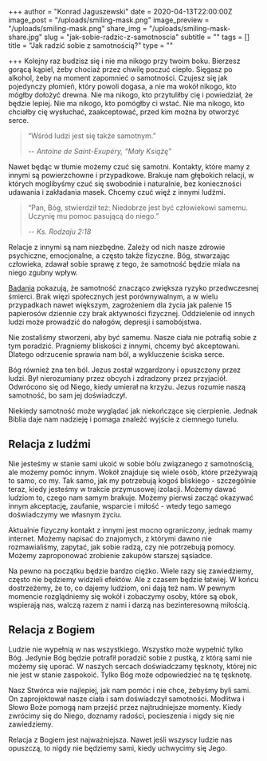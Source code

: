 +++
author = "Konrad Jaguszewski"
date = 2020-04-13T22:00:00Z
image_post = "/uploads/smiling-mask.png"
image_preview = "/uploads/smiling-mask.png"
share_img = "/uploads/smiling-mask-share.jpg"
slug = "jak-sobie-radzic-z-samotnoscia"
subtitle = ""
tags = []
title = "Jak radzić sobie z samotnością?"
type = ""

+++
Kolejny raz budzisz się i nie ma nikogo przy twoim boku. Bierzesz gorącą kąpiel, żeby chociaż przez chwilę poczuć ciepło. Sięgasz po alkohol, żeby na moment zapomnieć o samotności. Czujesz się jak pojedynczy płomień, który powoli dogasa, a nie ma wokół nikogo, kto mógłby dołożyć drewna. Nie ma nikogo, kto przytuliłby cię i powiedział, że będzie lepiej. Nie ma nikogo, kto pomógłby ci wstać. Nie ma nikogo, kto chciałby cię wysłuchać, zaakceptować, przed kim można by otworzyć serce.

> “Wśród ludzi jest się także samotnym.”
>
> -- <cite>Antoine de Saint-Exupéry, “Mały Książę”</cite>

Nawet będąc w tłumie możemy czuć się samotni. Kontakty, które mamy z innymi są powierzchowne i przypadkowe. Brakuje nam głębokich relacji, w których moglibyśmy czuć się swobodnie i naturalnie, bez konieczności udawania i zakładania masek. Chcemy czuć więź z innymi ludźmi.

> “Pan, Bóg, stwierdził też: Niedobrze jest być człowiekowi samemu. Uczynię mu pomoc pasującą do niego.”
>
> -- <cite>Ks. Rodzaju 2:18</cite>

Relacje z innymi są nam niezbędne. Zależy od nich nasze zdrowie psychiczne, emocjonalne, a często także fizyczne. Bóg, stwarzając człowieka, zdawał sobie sprawę z tego, że samotność będzie miała na niego zgubny wpływ.

[Badania](https://academic.oup.com/ppar/article/27/4/127/4782506) pokazują, że samotność znacząco zwiększa ryzyko przedwczesnej śmierci. Brak więzi społecznych jest porównywalnym, a w wielu przypadkach nawet większym, zagrożeniem dla życia jak palenie 15 papierosów dziennie czy brak aktywności fizycznej. Oddzielenie od innych ludzi może prowadzić do nałogów, depresji i samobójstwa.

Nie zostaliśmy stworzeni, aby być samemu. Nasze ciała nie potrafią sobie z tym poradzić. Pragniemy bliskości z innymi, chcemy być akceptowani. Dlatego odrzucenie sprawia nam ból, a wykluczenie ściska serce.

Bóg również zna ten ból. Jezus został wzgardzony i opuszczony przez ludzi. Był nierozumiany przez obcych i zdradzony przez przyjaciół. Odwrócono się od Niego, kiedy umierał na krzyżu. Jezus rozumie naszą samotność, bo sam jej doświadczył.

Niekiedy samotność może wyglądać jak niekończące się cierpienie. Jednak Biblia daje nam nadzieję i pomaga znaleźć wyjście z ciemnego tunelu.

## Relacja z ludźmi

Nie jesteśmy w stanie sami ukoić w sobie bólu związanego z samotnością, ale możemy pomóc innym. Wokół znajduje się wiele osób, które przeżywają to samo, co my. Tak samo, jak my potrzebują kogoś bliskiego - szczególnie teraz, kiedy jesteśmy w trakcie przymusowej izolacji. Możemy dawać ludziom to, czego nam samym brakuje. Możemy pierwsi zacząć okazywać innym akceptację, zaufanie, wsparcie i miłość - wtedy tego samego doświadczymy we własnym życiu.

Aktualnie fizyczny kontakt z innymi jest mocno ograniczony, jednak mamy internet. Możemy napisać do znajomych, z którymi dawno nie rozmawialiśmy, zapytać, jak sobie radzą, czy nie potrzebują pomocy. Możemy zaproponować zrobienie zakupów starszej sąsiadce.

Na pewno na początku będzie bardzo ciężko. Wiele razy się zawiedziemy, często nie będziemy widzieli efektów. Ale z czasem będzie łatwiej. W końcu dostrzeżemy, że to, co dajemy ludziom, oni dają też nam. W pewnym momencie rozglądniemy się wokół i zobaczymy osoby, które są obok, wspierają nas, walczą razem z nami i darzą nas bezinteresowną miłością.

## Relacja z Bogiem

Ludzie nie wypełnią w nas wszystkiego. Wszystko może wypełnić tylko Bóg. Jedynie Bóg będzie potrafił poradzić sobie z pustką, z którą sami nie możemy się uporać. W naszych sercach doświadczamy tęsknoty, której nic nie jest w stanie zaspokoić. Tylko Bóg może odpowiedzieć na tę tęsknotę.

Nasz Stwórca wie najlepiej, jak nam pomóc i nie chce, żebyśmy byli sami. On zaprojektował nasze ciała i sam doświadczył samotności. Modlitwa i Słowo Boże pomogą nam przejść przez najtrudniejsze momenty. Kiedy zwrócimy się do Niego, doznamy radości, pocieszenia i nigdy się nie zawiedziemy.

Relacja z Bogiem jest najważniejsza. Nawet jeśli wszyscy ludzie nas opuszczą, to nigdy nie będziemy sami, kiedy uchwycimy się Jego.